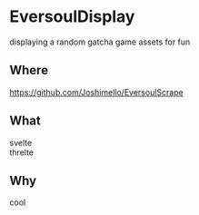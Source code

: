 # EversoulDisplay
displaying a random gatcha game assets for fun

## Where
https://github.com/Joshimello/EversoulScrape  

## What
svelte  
threlte  

## Why
cool  
